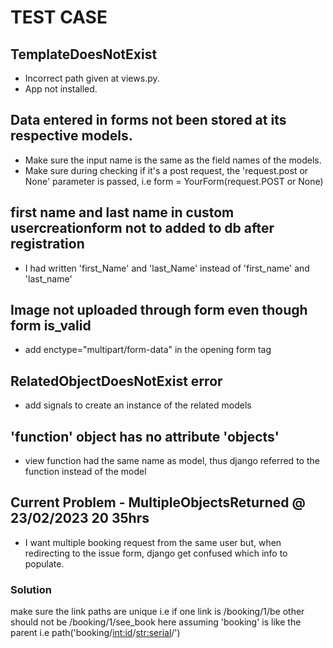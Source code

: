 # TEST CASE

## TemplateDoesNotExist
- Incorrect path given at views.py.
- App not installed.

## Data entered in forms not been stored at its respective models.
- Make sure the input name is the same as the field names of the models.
- Make sure during checking if it's a post request, the 'request.post or None' parameter is passed, i.e form = YourForm(request.POST or None)

## first name and last name in custom usercreationform not to added to db after registration
- I had written 'first_Name' and 'last_Name' instead of 'first_name' and 'last_name'

## Image not uploaded through form even though form is_valid
- add enctype="multipart/form-data" in the opening form tag

## RelatedObjectDoesNotExist error
- add signals to create an instance of the related models

## 'function' object has no attribute 'objects'
- view function had the same name as model, thus django referred to the function instead of the model


## Current Problem - MultipleObjectsReturned @ 23/02/2023 20 35hrs
- I want multiple booking request from the same user but, when redirecting to the issue form, django get confused which info to populate.
### Solution
make sure the link paths are unique i.e if one link is /booking/1/be other should not be /booking/1/see_book here assuming 'booking' is like the parent i.e path('booking/<int:id>/<str:serial>/')

